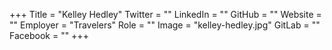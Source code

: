 +++
Title = "Kelley Hedley"
Twitter = ""
LinkedIn = ""
GitHub = ""
Website = ""
Employer = "Travelers"
Role = ""
Image = "kelley-hedley.jpg"
GitLab = ""
Facebook = ""
+++
